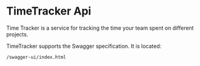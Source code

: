 # TimeTracker Api

Time Tracker is a service for tracking the time your team spent on different projects.

TimeTracker supports the Swagger specification. It is located:
```html 
/swagger-ui/index.html
```
